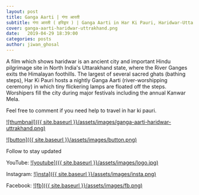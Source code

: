 ```yaml
---
layout: post
title: Ganga Aarti | गंगा आरती
subtitle: गंगा आरती ( हरिद्वार ) | Ganga Aarti in Har Ki Pauri, Haridwar-Uttarakhand 
cover: ganga-aarti-haridwar-uttrakhand.png
date:   2019-04-29 18:39:00
categories: posts
author: jiwan_ghosal
---
```


A film which shows haridwar is an ancient city and important Hindu pilgrimage site in North India's Uttarakhand state, where the River Ganges exits the Himalayan foothills. The largest of several sacred ghats (bathing steps), Har Ki Pauri hosts a nightly Ganga Aarti (river-worshipping ceremony) in which tiny flickering lamps are floated off the steps. Worshipers fill the city during major festivals including the annual Kanwar Mela.

Feel free to comment if you need help to travel in har ki pauri.

[![thumbnail]({{ site.baseurl }}/assets/images/ganga-aarti-haridwar-uttrakhand.png)](https://youtu.be/6l9vKv89QzU "thumbnail")

[![button]({{ site.baseurl }}/assets/images/button.png)](https://www.youtube.com/c/JiwanGhosal/?sub_confirmation=1 "button") 



Follow to stay updated

YouTube: [![youtube]({{ site.baseurl }}/assets/images/logo.jpg)](https://www.youtube.com/c/JiwanGhosal "youtube")

Instagram: [![insta]({{ site.baseurl }}/assets/images/insta.png)](https://www.instagram.com/stchr_heart/ "insta") 

Facebook: [![fb]({{ site.baseurl }}/assets/images/fb.png)](https://www.facebook.com/jiwan.ghosal/ "fb")